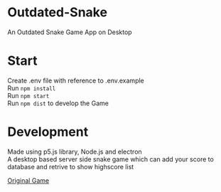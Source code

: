 # Outdated-Snake

An Outdated Snake Game App on Desktop

# Start

Create .env file with reference to .env.example  
Run `npm install`  
Run `npm start`  
Run `npm dist` to develop the Game

# Development

Made using p5.js library, Node.js and electron  
A desktop based server side snake game which can add your score to database and retrive to show highscore list  

[Original Game](https://outdated-snake.herokuapp.com)